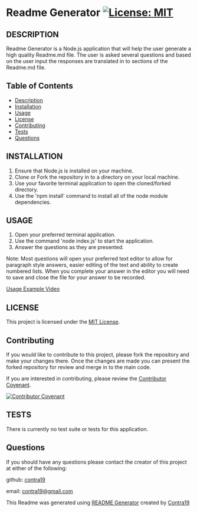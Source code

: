 
# Readme Generator [![License: MIT](https://img.shields.io/badge/license-MIT-yellow.svg)](https://opensource.org/licenses/MIT)

## DESCRIPTION
Readme Generator is a Node.js application that will help the user generate a high quality Readme.md file. The user is asked several questions and based on the user input the responses are translated in to sections of the Readme.md file.

## Table of Contents
* [Description](#description)
* [Installation](#installation)
* [Usage](#usage)
* [License](#license)
* [Contributing](#contributing)
* [Tests](#tests)
* [Questions](#questions)


## INSTALLATION
1. Ensure that Node.js is installed on your machine.
2. Clone or Fork the repository in to a directory on your local machine.
3. Use your favorite terminal application to open the cloned/forked directory.
4. Use the 'npm install' command to install all of the node module dependencies.

## USAGE
1. Open your preferred terminal application.
2. Use the command 'node index.js' to start the application.
3. Answer the questions as they are presented.

Note: Most questions will open your preferred text editor to allow for paragraph style answers, easier editing of the text and ability to create numbered lists. When you complete your answer in the editor you will need to save and close the file for your answer to be recorded.

[Usage Example Video](https://drive.google.com/file/d/1shArPNsBZRepGAegYm_k3vTFU7Q1eQR6/view?usp=sharing)

## LICENSE
This project is licensed under the [MIT License](https://opensource.org/licenses/MIT).

## Contributing
If you would like to contribute to this project, please fork the repository and make your changes there. Once the changes are made you can present the forked repository for review and merge in to the main code.

 
If you are interested in contributing, please review the [Contributor Covenant](code_of_conduct.md).


[![Contributor Covenant](https://img.shields.io/badge/Contributor%20Covenant-2.1-4baaaa.svg)](code_of_conduct.md)
  
## TESTS
There is currently no test suite or tests for this application.

## Questions
If you should have any questions please contact the creator of this project at either of the following:

github: [contra19](https://github.com/contra19)

email: [contra19@gmail.com](mailto:contra19@gmail.com)

This Readme was generated using [README Generator](https://github.com/contra19/hq-readme) created by [Contra19](https://github.com/contra19)